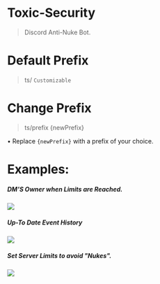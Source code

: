 # Toxic-Security
> Discord Anti-Nuke Bot.

# Default Prefix
> ts/ `Customizable`

# Change Prefix
> ts/prefix {newPrefix} 

• Replace `{newPrefix}` with a prefix of your choice.

# Examples:

##### DM'S Owner when Limits are Reached.
![](https://i.imgur.com/gbVQrKP.png)

##### Up-To Date Event History
![](https://i.imgur.com/m2U4z2t.jpg)

##### Set Server Limits to avoid "Nukes".

![](https://i.imgur.com/3dmHUHj.jpg)

